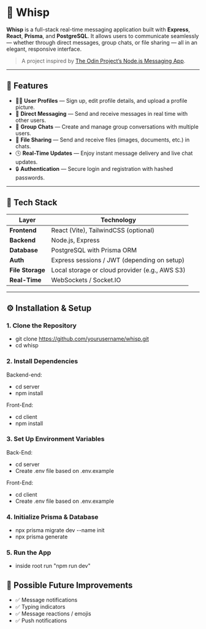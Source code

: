 # 💬 Whisp

**Whisp** is a full-stack real-time messaging application built with **Express**, **React**, **Prisma**, and **PostgreSQL**. It allows users to communicate seamlessly — whether through direct messages, group chats, or file sharing — all in an elegant, responsive interface.

> A project inspired by [The Odin Project’s Node.js Messaging App](https://www.theodinproject.com/lessons/nodejs-messaging-app).

---

## 🚀 Features

- 🧑‍💻 **User Profiles** — Sign up, edit profile details, and upload a profile picture.
- 💬 **Direct Messaging** — Send and receive messages in real time with other users.
- 👥 **Group Chats** — Create and manage group conversations with multiple users.
- 📎 **File Sharing** — Send and receive files (images, documents, etc.) in chats.
- 🕓 **Real-Time Updates** — Enjoy instant message delivery and live chat updates.
- 🔒 **Authentication** — Secure login and registration with hashed passwords.

---

## 🧩 Tech Stack

| Layer            | Technology                                     |
| ---------------- | ---------------------------------------------- |
| **Frontend**     | React (Vite), TailwindCSS (optional)           |
| **Backend**      | Node.js, Express                               |
| **Database**     | PostgreSQL with Prisma ORM                     |
| **Auth**         | Express sessions / JWT (depending on setup)    |
| **File Storage** | Local storage or cloud provider (e.g., AWS S3) |
| **Real-Time**    | WebSockets / Socket.IO                         |

---

## ⚙️ Installation & Setup

### 1. Clone the Repository

- git clone https://github.com/yourusername/whisp.git
- cd whisp

### 2. Install Dependencies

Backend-end:

- cd server
- npm install

Front-End:

- cd client
- npm install

### 3. Set Up Environment Variables

Back-End:

- cd server
- Create .env file based on .env.example

Front-End:

- cd client
- Create .env file based on .env.example

### 4. Initialize Prisma & Database

- npx prisma migrate dev --name init
- npx prisma generate

### 5. Run the App

- inside root run "npm run dev"

## 🧠 Possible Future Improvements

- ✅ Message notifications
- ✅ Typing indicators
- ✅ Message reactions / emojis
- ✅ Push notifications

